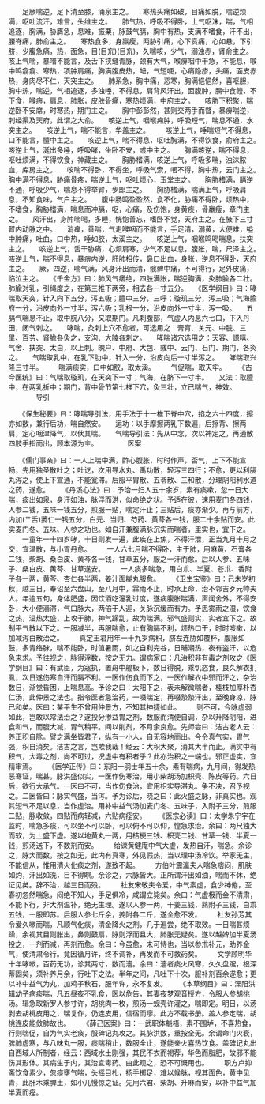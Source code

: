 <!-- { "loadSidebar": true } -->
　　足厥喘逆，足下清至膝，涌泉主之。　　寒热头痛如破，目痛如脱，喘逆烦满，呕吐流汗，难言，头维主之。　　肺气热，呼吸不得卧，上气呕沫，喘，气相追逐，胸满，胁膺急，息难，振栗，脉鼓气膈，胸中有热，支满不嗜食，汗不出，腰脊痛，肺俞主之。　　寒热食多，身羸瘦，两胁引痛，心下贲痛，心如悬，下引脐，少腹急痛，热，面急，目(目巟)(目巟)，久喘咳，少气，溺浊赤，肾俞主之。　　咳上气喘，暴喑不能言，及舌下挟缝青脉，颈有大气，喉痹咽中干急，不能息，喉中鸣翕翕、寒热，项肿肩痛，胸满腹皮热，衄，气短哽，心痛隐疹，头痛，面皮赤热，身肉尽不仁，天突主之。　　肺系急，胸中痛，恶寒，胸满悒悒然，喜呕胆，胸中热，喘逆，气相追逐，多浊唾，不得息，肩背风汗出，面腹肿，膈中食饐，不下食，喉痹，肩息，肺胀，皮肤骨痛，寒热烦满，中府主之。　　咳胁下积聚，喘逆卧不安席，时寒热，期门主之。　　胸中彭彭然，甚则交两手而瞀，暴痹喘逆，刺经渠及天府，此谓之大俞。　　咳逆上气，咽喉痈肿，呼吸短气，喘息不通，水突主之。　　咳逆上气，喘不能言，华盖主之。
　　咳逆上气，唾喘短气不得息，口不能言，膻中主之。　　咳逆上气，喘不得息，呕吐胸满，不得饮食，俞府主之。　　咳逆上气，涎出多唾，呼吸哮，坐卧不安，彧中主之。　　胸满咳逆，喘不得息，呕吐烦满，不得饮食，神藏主之。　　胸胁榰满，咳逆上气，呼吸多喘，浊沫脓血，库房主之。　　咳喘不得卧，不得坐，呼吸气索，咽不得，胸中热，云门主之。　　胸中满不得息，胁痛骨疼，喘逆上气，呕吐烦心，玉堂主之。　　胸胁榰满，膈逆不通，呼吸少气，喘息不得举臂，步郎主之。　　胸胁榰满，喘满上气，呼吸肩息，不知食味，气户主之。　　腹中肠鸣盈盈然，食不化，胁痛不得卧，烦热中，不嗜食，胸胁榰满，喘息而冲膈，呕，心痛，及伤饱，身黄疾，骨羸瘦，章门主之。　　风汗出，身肿喘喝，多睡，恍惚善忘，嗜卧不觉，天府主之。在腋下三寸臂内动脉之中。　　消瘅，善喘，气走喉咽而不能言，手足清，溺黄，大便难，嗌中肿痛，吐血，口中热，唾如胶，太溪主之。　　咳逆上气，咽喉鸣喝喘息，扶突主之。　　咳逆上气，舌干胁痛，心烦肩寒，少气不足以息，腹胀，喘，尺泽主之。　　咳逆上气，喘不得息，暴痹内逆，肝肺相传，鼻口出血，身胀，逆息不得卧，天府主之。　　厥，四逆，喘气满，风身汗出而清，髋髀中痛，不可得行，足外皮痛，临泣主之。　　《千金方》曰：肺风气痿绝，四肢满胀，喘逆胸满，灸肺腧各二壮。肺腧对乳，引绳度之，在第三椎下两旁，相去各一寸五分。　　《医学纲目》曰：哮喘取天突，针入向下五分，泻五吸；膻中三分，三呼；璇玑三分，泻三吸；气海腧府一分，沿皮向外一寸半，泻六吸；乳根一分，沿皮向外一寸半，泻一吸。　　五膈气喘息不止，取中脘八分，又取期门。凡刺腹部，气虚人内息六七口，下入丹田，闭气刺之。　　哮喘，灸刺上穴不愈者，可选用之：膏肓、关元、中脘、三里、百劳、肾腧各灸之，支沟、大陵各刺之。　　哮喘诸穴选用之：天容、譩嘻、气舍、扶突、太白，以上刺。魄户、中府、大包、彧中、云门、石门、期门，各灸之。　　气喘取乳中，在乳下肋中，针入一分，沿皮向后一寸半泻之。　　哮喘取兴隆三寸半。
　　喘满痰实，口中如胶，取太溪。
　　气促喘，取天牢。
　　《古今医统》曰：气喘取璇玑，在天突下一寸；气海，在脐下一寸半。　　又法：取膻中，在两乳折中；期门，背中骨节第七椎下穴，灸三壮，立已喘气，神效。
　　　　导引

　　《保生秘要》曰：哮喘导引法，用手法于十一椎下脊中穴，掐之六十四度，擦亦如数，兼行后功，喘自然安。　　运功：以手摩擦两乳下数遍，后擦背、擦两肩，定心咽津降气，以伏其喘。　　气喘导引法：先从中念，次以神定之，再通散四肢手指而出，顾本源为主。
　　　　医案

　　《儒门事亲》曰：一人上喘中满，酢心腹胀，时时作声，否气，上下不能宣畅，先用独圣散吐之；吐讫，次用导水丸、禹功散，轻泻三四行；不愈，更以利膈丸泻之，使上下宣通，不能瓮滞。后服平胃散、五苓散、三和散，分理阴阳利水道之药，遂愈。
　　《丹溪心法》曰：予治一妇人五十余岁，素有痰嗽，忽一日大喘，痰出如泉，身汗如油，脉浮而洪，似命绝之状。予适在彼，速用麦门冬四钱，人参二钱，五味一钱五分，煎服一贴，喘定汗止；三贴后，痰亦渐少。再与前方，内加(艹舌)蒌仁一钱五分，白元、当归、芍药、黄芩各一钱，服二十余贴而安。此实麦门冬、五味、人参之功也。如自汗兼腹满脉沉实而喘者，里实也，宜下之。
　　一童年一十四岁哮，十日则发一遍，此疾在上焦，不得汗泄，正当九月十月之交，宜温散，与小胃丹愈。
　　一人六七月喘不得卧，主于肺，用麻黄、石膏各二钱，柴胡、桑白皮、黄芩各一钱，甘草五分，服之一汗而愈。后以人参、五味子、桑白皮、黄芩、甘草遂安。
　　一人痰多喘急，用白朮、半夏、苍朮、香附子各一两，黄芩、杏仁各半两，姜汁面糊丸服愈。
　　《卫生宝鉴》曰：己未岁初秋，越三日，奉诏至六盘山，至八月中，霖雨不止，时承上命，治不邻吉歹元帅夫人。年逾五旬，身体肥盛，因饮酒吃潼乳过度，遂病腹胀喘满，声闻舍外，不得安卧，大小便濇滞，气口脉大，两倍于人迎，关脉沉缓而有力。予思雾雨之湿，饮食之热，湿热太盛，上攻于肺，神气躁乱，故为喘满。邪气盛则实，实者宜下之。故制平气散以下之。一服减半，再服喘愈，止有胸膈不利，烦热口干，时时咳嗽，以加减泻白散治之。
　　真定王君用年一十九岁病积，脐左连胁如覆杯，腹胀如鼓，多青络脉，喘不能卧，时值暑雨，如之自利完谷，日晡潮热，夜有盗汗，以危急来求。予往视之，脉得浮数，按之无力。谓病家曰：凡治积非有毒之剂攻之《医学纲目》曰：有武臣，为寇执，置舟中艎板下，数日得脱，乘饥恣食，良久解衣扪虱，次日遂伤寒自汗而膈不利。一医作伤食而下之，一医作解衣中邪而汗之，杂治数日，渐觉昏困，上喘息高。予诊之曰：太阳下之，表未解微喘者，桂枝加厚朴杏仁汤，此仲景之法也。指令医者急治药，一啜喘定，再啜漐漐汗出，至晚身凉，脉已和矣。医曰：某平生不曾用仲景方，不知其神捷如此。
　　则不可，今脉虚弱如此，岂敢以常法治之？遂投分渗益胃之剂，数服而清便自调，杂以升降阴阳，进食和气，而腹大减，胃气稍平。间以削剂，不月余良愈。先师尝曰：洁古老人云：养正积自除。譬之满坐皆君子，纵有一小人，自无容地而出。今令真气实，胃气强，积自消矣。洁古之言，岂欺我哉！经云：大积大聚，消其大半而止。满实中有积气，大毒之剂，尚不可过，况虚中有积者乎？此亦治积之一端也。邪正虚实，宜精审焉。
　　《医学正传》曰：东阳一羽士年五十余，素有喘病，九月间，得发热恶寒证，喘甚，脉洪盛似实，一医作伤寒治，用小柴胡汤加枳壳、陈皮等药。六日后，欲行大承气。一医曰不可，当作伤食治，宜用枳实导滞丸。争不决，召予视之。二医皆曰：脉实气盛，当泻。予为诊后，晓之曰：此火盛之脉，非真实也。观其短气不足以息，当作虚治。用补中益气汤加麦门冬、五味子，入附子三分，煎服二贴，脉收敛，四贴而病轻减，六贴病痊安。
　　《医宗必读》曰：太学朱宁宇在监时，喘急多痰，可以坐不可以卧，可以俯不可以仰，惶急求治。余曰：两尺独大而软，为上盛下虚。遂以地黄丸一两，用桔梗三钱、枳壳二钱、甘草一钱、半夏一钱，煎汤送下，不数剂而安。
　　给谏黄健庵中气大虚，发热自汗，喘急。余诊之，脉大而数，按之如无，此内有真寒，外见假热，当以理中汤冷饮。举家无主，不能信从，惟用清火化痰之剂，遂致不起。
　　方伯叶震瀛夫人喘急痞闷，肌肤如灼，汗出如洗，目不得瞑。余诊之，六脉皆大。正所谓汗出如油，喘而不休，绝证见矣。辞不治，越三日而殁。
　　社友宋敬夫令爱，中气素虚，食少神倦，至春初忽然喘急，闷绝不知人，手足俱冷，咸谓立毙矣。余曰：气虚极而金不清肃，不能下行，非大剂温补，绝无生理。遂以人参一两，干姜三钱，熟附子三钱，白朮五钱，一服即苏。后服人参七斤余，姜附各二斤，遂全愈不发。
　　社友孙芳其令爱久嗽而喘，凡顺气化痰，清金降火之剂，几于遍尝，绝不取效。一日喘甚烦躁，余视其目则胀出，鼻则鼓扇，脉则浮而且大，肺胀无疑矣。遂以越婢加半夏汤投之，一剂而减，再剂而愈。余曰：今虽愈，未可恃也，当以参朮补元，助养金气，使清肃令行。竟因循月许，终不调补，再发而不可救药矣。
　　文学顾明华十年哮嗽，百药无功，诊其两寸，数而濇。余曰：濇者痰火风寒，久久盘踞，根深蒂固矣，须补养月余，行吐下之法。半年之间，凡吐下十次，服补剂百余遂愈；更以补中益气为丸，加鸡子秋石，服年许，永不复发。
　　《本草纲目》曰：溧阳洪辑幼子病痰喘，凡五昼夜不乳食，医以危告，其妻夜梦观音授方，令服人参胡桃汤。辑急取新罗人参寸许，胡桃肉一枚，煎汤一蚬壳许灌之，喘即定。明日，以汤剥去胡桃皮用之，喘复作，仍连皮用，信宿而瘳。此方不载书册。盖人参定喘，胡桃连皮能敛肺故也。
　　《薛己医案》曰：一武职体魁梧，素不围垆，不喜热食，行则喘促，自为气实老痰，服碑记丸攻之。其脉洪数，重按全无。余谓命门火衰，脾肺虚寒，与八味丸一服，痰喘稍止，数服全止，遂能亲火喜热饮食。盖碑记丸出自西域人所制者，经云：西域水土刚强，其民不衣而褐荐，华色而脂肥，故邪不能伤其形体。其病生于内，其治宜毒药。由此观之，恐不可慨用也。
　　职方卢抑斋饮食素少，忽痰壅气喘，头摇目札，扬手掷足，难以候脉，视其面色，黄中见青，此肝木乘脾土，如小儿慢惊之证。先用六君、柴胡、升麻而安，以补中益气加半夏而痊。
